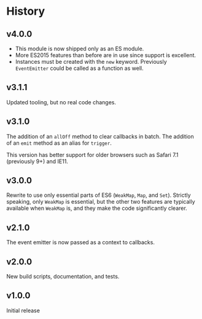 # History

## v4.0.0

- This module is now shipped only as an ES module.
- More ES2015 features than before are in use since support is excellent.
- Instances must be created with the `new` keyword. Previously `EventEmitter`
  could be called as a function as well.

## v3.1.1

Updated tooling, but no real code changes.

## v3.1.0

The addition of an `allOff` method to clear callbacks in batch. The addition of an `emit` method as
an alias for `trigger`.

This version has better support for older browsers such as Safari 7.1 (previously 9+) and IE11.

## v3.0.0

Rewrite to use only essential parts of ES6 (`WeakMap`, `Map`, and `Set`). Strictly speaking, only
`WeakMap` is essential, but the other two features are typically available when `WeakMap` is, and
they make the code significantly clearer.

## v2.1.0

The event emitter is now passed as a context to callbacks.

## v2.0.0

New build scripts, documentation, and tests.

## v1.0.0

Initial release

